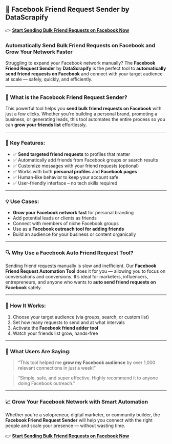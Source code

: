 
## 🤝 Facebook Friend Request Sender by DataScrapify

👉 [**Start Sending Bulk Friend Requests on Facebook Now**](https://www.datascrapify.com/product/Facebook-Friend-Request-Sender)
### Automatically Send Bulk Friend Requests on Facebook and Grow Your Network Faster

Struggling to expand your Facebook network manually? The **Facebook Friend Request Sender** by **DataScrapify** is the perfect tool to **automatically send friend requests on Facebook** and connect with your target audience at scale — safely, quickly, and efficiently.

---

### 🔑 What is the Facebook Friend Request Sender?

This powerful tool helps you **send bulk friend requests on Facebook** with just a few clicks. Whether you're building a personal brand, promoting a business, or generating leads, this tool automates the entire process so you can **grow your friends list** effortlessly.

---

### 🚀 Key Features:
- ✅ **Send targeted friend requests** to profiles that matter  
- ✅ Automatically add friends from Facebook groups or search results  
- ✅ Customize messages with your friend requests (optional)  
- ✅ Works with both **personal profiles** and **Facebook pages**  
- ✅ Human-like behavior to keep your account safe  
- ✅ User-friendly interface – no tech skills required  

---

### 💡 Use Cases:
- **Grow your Facebook network fast** for personal branding  
- Add potential leads or clients as friends  
- Connect with members of niche Facebook groups  
- Use as a **Facebook outreach tool for adding friends**  
- Build an audience for your business or content organically  

---

### 🔍 Why Use a Facebook Auto Friend Request Tool?

Sending friend requests manually is slow and inefficient. Our **Facebook Friend Request Automation Tool** does it for you — allowing you to focus on conversations and conversions. It’s ideal for marketers, influencers, entrepreneurs, and anyone who wants to **auto send friend requests on Facebook** safely.

---

### 🧠 How It Works:
1. Choose your target audience (via groups, search, or custom list)  
2. Set how many requests to send and at what intervals  
3. Activate the **Facebook friend adder tool**  
4. Watch your friends list grow, hands-free  

---

### 💬 What Users Are Saying:
> “This tool helped me **grow my Facebook audience** by over 1,000 relevant connections in just a week!”  

> “Simple, safe, and super effective. Highly recommend it to anyone doing Facebook outreach.”  

---

### 📈 Grow Your Facebook Network with Smart Automation

Whether you're a solopreneur, digital marketer, or community builder, the **Facebook Friend Request Sender** will help you connect with the right people and scale your presence — without wasting time.

👉 [**Start Sending Bulk Friend Requests on Facebook Now**](https://www.datascrapify.com/product/Facebook-Friend-Request-Sender)
